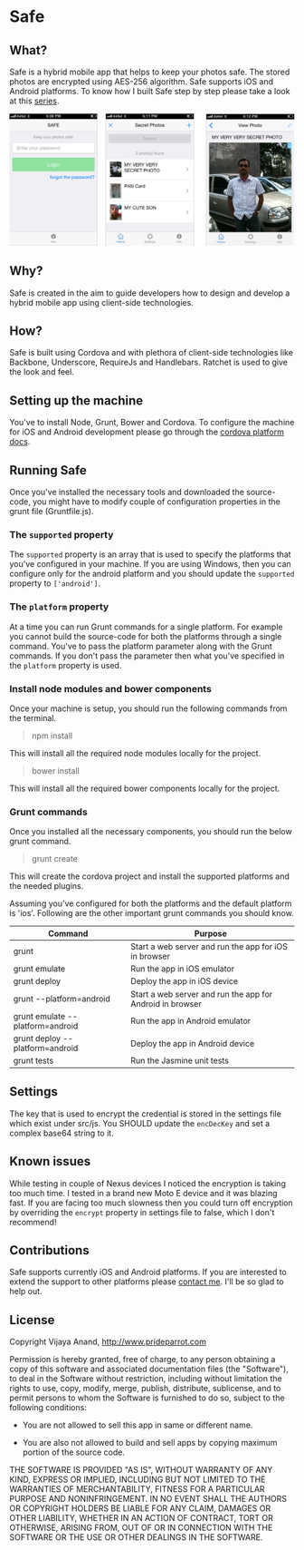 # Safe

## What?

Safe is a hybrid mobile app that helps to keep your photos safe. The stored photos are encrypted using AES-256 algorithm. Safe supports iOS and Android platforms. To know how I built Safe step by step please take a look at this <a href="http://prideparrot.com/blog/archive/2015/8/how_to_create_an_awesome_hybrid_mobile_app" target="_blank">series</a>.

![Image of Safe in iPhone 3GS](https://raw.githubusercontent.com/VJAI/Safe/master/images/safe_ios.png)

## Why?

Safe is created in the aim to guide developers how to design and develop a hybrid mobile app using client-side technologies.

## How?

Safe is built using Cordova and with plethora of client-side technologies like Backbone, Underscore, RequireJs and Handlebars. Ratchet is used to give the look and feel.

## Setting up the machine

You've to install Node, Grunt, Bower and Cordova. To configure the machine for iOS and Android development please go through the <a href="https://cordova.apache.org/docs/en/4.0.0/guide_platforms_index.md.html#Platform%20Guides" target="_blank">cordova platform docs</a>.

## Running Safe

Once you've installed the necessary tools and downloaded the source-code, you might have to modify couple of configuration properties in the grunt file (Gruntfile.js).

### The `supported` property

The `supported` property is an array that is used to specify the platforms that you've configured in your machine.
If you are using Windows, then you can configure only for the android platform and you should update the `supported` property to `['android']`.

### The `platform` property

At a time you can run Grunt commands for a single platform. For example you cannot build the source-code for both the platforms through a single command. You've to pass the platform parameter along with the Grunt commands. If you don't pass the parameter then what you've specified in the `platform` property is used.

### Install node modules and bower components

Once your machine is setup, you should run the following commands from the terminal.

> npm install

This will install all the required node modules locally for the project.

> bower install

This will install all the required bower components locally for the project.

### Grunt commands

Once you installed all the necessary components, you should run the below grunt command.

> grunt create

This will create the cordova project and install the supported platforms and the needed plugins.

Assuming you've configured for both the platforms and the default platform is 'ios'. Following are the other important grunt commands you should know.

| Command                           | Purpose       |
| --------------------------------- | ------------- |
| grunt                             | Start a web server and run the app for iOS in browser |
| grunt emulate                     | Run the app in iOS emulator |
| grunt deploy                      | Deploy the app in iOS device |
| grunt --platform=android          | Start a web server and run the app for Android in browser |
| grunt emulate --platform=android  | Run the app in Android emulator  |
| grunt deploy --platform=android   | Deploy the app in Android device  |
| grunt tests                       | Run the Jasmine unit tests |


## Settings

The key that is used to encrypt the credential is stored in the settings file which exist under src/js. You SHOULD update the `encDecKey` and set a complex base64 string to it.

## Known issues

While testing in couple of Nexus devices I noticed the encryption is taking too much time. I tested in a brand new Moto E device and it was blazing fast. If you are facing too much slowness then you could turn off encryption by overriding the `encrypt` property in settings file to false, which I don't recommend!

## Contributions

Safe supports currently iOS and Android platforms. If you are interested to extend the support to other platforms please <a href="http://www.prideparrot.com/contact">contact me</a>. I'll be so glad to help out.

## License

Copyright Vijaya Anand, http://www.prideparrot.com

Permission is hereby granted, free of charge, to any person obtaining
a copy of this software and associated documentation files (the
"Software"), to deal in the Software without restriction, including
without limitation the rights to use, copy, modify, merge, publish,
distribute, sublicense, and to permit persons to whom the Software is
furnished to do so, subject to the following conditions:

* You are not allowed to sell this app in same or different name.

* You are also not allowed to build and sell apps by copying maximum portion
   of the source code.

THE SOFTWARE IS PROVIDED "AS IS", WITHOUT WARRANTY OF ANY KIND,
EXPRESS OR IMPLIED, INCLUDING BUT NOT LIMITED TO THE WARRANTIES OF
MERCHANTABILITY, FITNESS FOR A PARTICULAR PURPOSE AND
NONINFRINGEMENT. IN NO EVENT SHALL THE AUTHORS OR COPYRIGHT HOLDERS BE
LIABLE FOR ANY CLAIM, DAMAGES OR OTHER LIABILITY, WHETHER IN AN ACTION
OF CONTRACT, TORT OR OTHERWISE, ARISING FROM, OUT OF OR IN CONNECTION
WITH THE SOFTWARE OR THE USE OR OTHER DEALINGS IN THE SOFTWARE.
